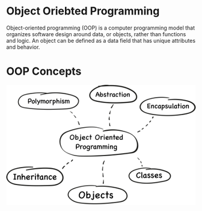 # Object Oriebted Programming
Object-oriented programming (OOP) is a computer programming model that organizes software design around data, or objects, rather than functions and logic. An object can be defined as a data field that has unique attributes and behavior.

# OOP Concepts

![](/assets/images/oop-concepts.png)